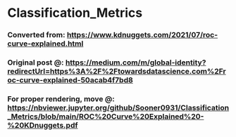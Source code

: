 # Classification_Metrics
### Converted from: https://www.kdnuggets.com/2021/07/roc-curve-explained.html
### Original post @: https://medium.com/m/global-identity?redirectUrl=https%3A%2F%2Ftowardsdatascience.com%2Froc-curve-explained-50acab4f7bd8

### For proper rendering, move @: https://nbviewer.jupyter.org/github/Sooner0931/Classification_Metrics/blob/main/ROC%20Curve%20Explained%20-%20KDnuggets.pdf

